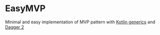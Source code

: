 EasyMVP
========

Minimal and easy implementation of MVP pattern with [Kotlin generics](https://kotlinlang.org/docs/reference/generics.html) and [Dagger 2](https://github.com/google/dagger)
